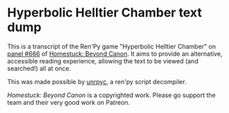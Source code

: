 # Hyperbolic Helltier Chamber text dump

This is a transcript of the Ren'Py game "Hyperbolic Helltier Chamber" on [panel #666](https://beyondcanon.com/story/666) of [Homestuck: Beyond Canon](https://beyondcanon.com/). It aims to provide an alternative, accessible reading experience, allowing the text to be viewed (and searched!) all at once.

This was made possible by [unrpyc](https://github.com/CensoredUsername/unrpyc), a ren'py script decompiler.

*Homestuck: Beyond Canon* is a copyrighted work. Please go support the team and their very good work on Patreon.
